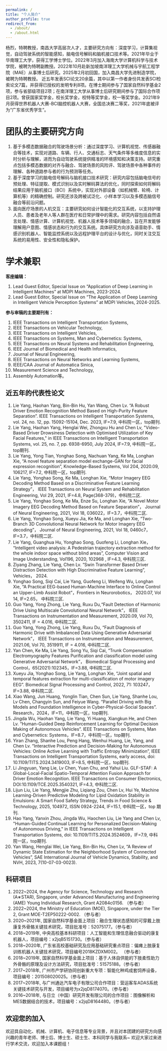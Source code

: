 ```yaml
---
permalink: /
title: "个人简介"
author_profile: true
redirect_from: 
  - /about/
  - /about.html
---
```


杨烈，特聘教授，南昌大学高层次人才，主要研究方向有：深度学习，计算集视觉，自动驾驶系统的智能感知，脑电信号解码和脑机接口技术等。2021年毕业于华南理工大学，获得工学博士学位。2022年3月加入海南大学计算机科学与技术学院，被聘为特聘副教授。2022年10月赴新加坡南洋理工大学机械与宇航工程学院（MAE）从事博士后研究。2025年2月初回国，加入南昌大学先进制造学院，被聘为特聘教授。
近五年发表SCI论文20余篇，其中以第一作者身份共发表SCI检索论文7篇，并获得已授权的发明专利8项。在博士期间参与了国家自然科学基金2项，参与省部级项目2项；在南洋理工大学从事博士后研究期间参与了国际合作项目2项。曾获国家奖学金，校长奖学金，校特等奖学金，校一等奖学金。2021年9月获得世界机器人大赛-BCI脑控机器人大赛，全国总决赛二等奖，2021年底被评为“广东省优秀学生”。


团队的主要研究方向
======
1. 基于多模态数据融合的驾驶场景分析：通过深度学习、计算机视觉、传感器融合等技术，实现对道路、车辆、行人、交通标志、天气条件等多维度信息的实时分析与理解，进而为自动驾驶系统提供精准的环境感知和决策支持。研究重点包括多模态数据的对齐与融合、驾驶场景的风险评、驾驶场景中各种事件的理解、各种道路参与者的行为预测等任务。
1. 基于深度学习的脑电信号解码与脑机接口技术研究：研究内容包括脑电信号的预处理、特征提取、模式识别以及实时解码算法的优化，同时探索如何将解码结果应用于脑机接口（BCI）系统中，实现对外部设备（如机械臂、轮椅、计算机等）的精确控制。研究还涉及跨被试泛化、小样本学习以及多模态脑信号融合等前沿问题。 
1. 面向医疗场景的人机交互：主要研究如何设计智能化的交互系统，以支持护理人员、患者及老年人等人群在医疗和日常护理中的需求。研究内容包括自然语言处理、情感计算、计算机视觉、机器人技术等多领域的融合，旨在开发能够理解用户意图、情感状态和行为的交互系统。具体研究方向涉及语音助手、情感识别机器人、智能监控系统以及远程护理平台的设计与优化，同时关注交互系统的易用性、安全性和隐私保护。

学术兼职
======
**客座编辑：**
1. Lead Guest Editor, Special Issue on “Application of Deep Learning in Intelligent Machines” at MDPI Machines, 2023-2024.
2. Lead Guest Editor, Special Issue on “The Application of Deep Learning in Intelligent Vehicle Perception Systems” at MDPI Vehicles, 2024-2025.

**参与审稿的主要期刊有：**
1. IEEE Transactions on Intelligent Transportation Systems,
2. IEEE Transactions on Vehicular Technology,
3. IEEE Transactions on Intelligent Vehicles,
4. IEEE Transactions on Systems, Man and Cybernetics: Systems,
5. IEEE Transactions on Neural Systems and Rehabilitation Engineering,
6. IEEE Journal of Biomedical and Health Informatics,
7. Journal of Neural Engineering,
8. IEEE Transactions on Neural Networks and Learning Systems,
9. IEEE/CAA Journal of Automatica Sinica,
10. Measurement Science and Technology,
11. Assembly Automation等。

近五年的代表性论文
------
1.	Lie Yang, Haohan Yang, Bin-Bin Hu, Yan Wang, Chen Lv. “A Robust Driver Emotion Recognition Method Based on High-Purity Feature Separation”. IEEE Transactions on Intelligent Transportation Systems, vol. 24, no. 12, pp. 15092-15104, Dec. 2023, IF=7.9, 中科院一区，top期刊. 
2.	Lie Yang, Haohan Yang, Henglai Wei, Zhongxu Hu and Chen Lv, "Video-Based Driver Drowsiness Detection with Optimised Utilization of Key Facial Features," in IEEE Transactions on Intelligent Transportation Systems, vol. 25, no. 7, pp. 6938-6950, July 2024, IF=7.9, 中科院一区，top期刊.
3.	Lie Yang, Yong Tian, Yonghao Song, Nachuan Yang, Ke Ma, Longhan Xie, “A novel feature separation model exchange-GAN for facial expression recognition”, Knowledge-Based Systems, Vol 204, 2020.09, 106217, IF=7.2, 中科院一区，top期刊. 
4.	Lie Yang, Yonghao Song, Ke Ma, Longhan Xie, “Motor Imagery EEG Decoding Method Based on a Discriminative Feature Learning Strategy”， IEEE Transactions on Neural System and Rehabilitation Engineering, Vol 29, 2021, IF=4.8, Page(368-379)，中科院二区.  
5.	Lie Yang, Yonghao Song, Ke Ma, Enze Su, Longhan Xie, “A Novel Motor Imagery EEG Decoding Method Based on Feature Separation”， Journal of Neural Engineering, 2021, Vol 18, 036022，IF=3.7，中科院二区. 
6.	Lie Yang, Yonghao Song, Xueyu Jia, Ke Ma, and Longhan Xie, “Two-Branch 3D Convolutional Neural Network for Motor Imagery EEG decoding”， Journal of Neural Engineering, 2021, Vol 18, 0460c7， IF=3.7，中科院二区. 
7.	Lie Yang, Guanghua Hu, Yonghao Song, Guofeng Li, Longhan Xie， “Intelligent video analysis: A Pedestrian trajectory extraction method for the whole indoor space without blind areas”, Computer Vision and Image Understanding, Vol196, 2020, 102968 , IF=4.3, 中科院三区. 
8.	Ziyang Zhang, Lie Yang, Chen Lv. “Swin Transformer Based Driver Distraction Detection with High Discriminative Feature Learning”, Vehicles， 2024.
9.	Yonghao Song, Siqi Cai, Lie Yang, Guofeng Li, Weifeng Wu, Longhan Xie, “A Practical EEG-based Human-Machine Interface to Online Control an Upper-Limb Assist Robot”，Frontiers in Neurorobotics， 2020.07, Vol 14, IF=2.65， 中科院三区.
10.	Guo Yang, Yong Zhong, Lie Yang, Ruxu Du,“Fault Detection of Harmonic Drive Using Multiscale Convolutional Neural Network”， IEEE Transactions on Instrumentation and Measurement, 2020.09, Vol 70, 3502411, IF = 4.016, 中科院二区. 
11.	Guo Yang, Yong Zhong, Lie Yang, Ruxu Du, “Fault Diagnosis of Harmonic Drive with Imbalanced Data Using Generative Adversarial Network”， IEEE Transactions on Instrumentation and Measurement, 2021.06, Vol 70, 3519911, IF = 4.016, 中科院二区.
12.	Yan Chen, Ke Ma, Lie Yang, Song Yu, Siqi Cai, “Trunk Compensation Electromyography Features Purification and classification model using Generative Adversarial Network”， Biomedical Signal Processing and Control，65(2021):102345，IF=3.88, 中科院二区.
13.	Xueyu Jia, Yonghao Song, Lie Yang, Longhan Xie, “Joint spatial and temporal features extraction for multi-classification of motor imagery EEG”. Biomedical Signal Processing and Control, 2022, 71: 103247，IF=3.88, 中科院二区.
14.	Xiao Wang, Jun Huang, Yonglin Tian, Chen Sun, Lie Yang, Shanhe Lou, Lv Chen, Changyin Sun, and Feiyue Wang. “Parallel Driving with Big Models and Foundation Intelligence in Cyber-Physical-Social Spaces”. Research，2024，IF=11，中科院一区，top期刊.
15.	Jingda Wu, Haohan Yang, Lie Yang, Yi Huang, Xiangkun He, and Chen Lv. “Human-Guided Deep Reinforcement Learning for Optimal Decision Making of Autonomous Vehicles”. IEEE Transactions on Systems, Man and Cybernetics: Systems，IF=8.7，中科院一区，top期刊.
16.	Yiran Zhang, Shanhe Lou, Peng Hang, Wenhui Huang, Lie, Yang, and Chen Lv. “Interactive Prediction and Decision-Making for Autonomous Vehicles: Online Active Learning with Traffic Entropy Minimization”, IEEE Transactions on Intelligent Transportation Systems, early access, doi: 10.1109/TITS.2024.3419003, IF=8.5, 中科院一区，top期刊.
17.	Li Jingyuan, Yang Lie, Lv Chen, Yuan Chu, and Yahui Liu. GLF-STAF: A Global-Local-Facial Spatio-Temporal Attention Fusion Approach for Driver Emotion Recognition. IEEE Transactions on Consumer Electronics, DOI:10.1109/TCE.2025.3540321, IF=4.3, 中科院二区.
18.	Lijun Liu, Lie Yang, Mengjie Zhu, Liqiang Zou, Chen Lv, Hui Ye, Machine Learning-Driven Predictive Modeling for Lipid Oxidation Stability in Emulsions: A Smart Food Safety Strategy, Trends in Food Science & Technology, 2025, 104972, ISSN 0924-2244, IF=15.1, 中科院一区，top 期刊.
19.	 Hao Yang, Yanxin Zhou, Jingda Wu, Haochen Liu, Lie Yang and Chen Lv, "Human-Guided Continual Learning for Personalized Decision-Making of Autonomous Driving," in IEEE Transactions on Intelligent Transportation Systems, doi: 10.1109/TITS.2024.3524609，IF=7.9, 中科院一区，top期刊.
20.	Yan Wang, Henglai Wei, Lie Yang, Bin-Bin Hu, Chen Lv, “A Review of Dynamic State Estimation for the Neighborhood System of Connected Vehicles”, SAE International Journal of Vehicle Dynamics, Stability, and NVH, 2023, 7(10-07-03-0023).

科研项目
------
1. 2022~2024, the Agency for Science, Technology and Research (A∗STAR), Singapore, under Advanced Manufacturing and Engineering (AME) Young Individual Research, Grant A2084c0156. （参与者）
2. 2022~2024, the Ministry of Education (MOE), Singapore, under the Tier 2, Grant MOE-T2EP50222-0002. （参与者）
3. 2020~2021年, 国家自然科学基金面上项目：融合生理状态感知的可穿戴上肢康复外骨骼关键技术研究，项目批准号：52075177。（参与者）
4. 2018~2019年, 中央高校基本科研项目：人工智能和生理信息融合驱动的康复机器人，项目编号：x2jqB5151730。（参与者）
5. 2018~2020年, 广东省高校基础研究及应用基础研究重点项目：偏瘫上肢康复训练机器人关键技术研究，项目编号2018KZDXM002。 （参与者）
6. 2018~2019年, 国家自然科学基金面上项目：基于人体自供能的下肢柔性助力外骨骼的原理及设计方法研究，项目批准号：51575188。（参与者）
7. 2017~2018年, 广州市产学研协同创新重大专项：智能化种鸡成套饲养设备，项目编号：201508020025。（参与者）
8. 2017~2018年, 与广州通达汽车电子有限公司合作项目：营运客车ADAS系统关键技术研究与开发，项目编号为x2jqD8174070。（参与者）
9. 2016~2018年, 与日立（中国）研究开发有限公司的合作项目：图像解析和MES数据结合的技术，项目编号：x2jqD8164480。（参与者）

欢迎您的加入
------
欢迎具自动化、机械、计算机、电子信息等专业背景，并且对本团建的研究方向感兴趣的青年老师、博士后、博士生、硕士生、本科同学与我联系~ 欢迎大家过来进行学术交流，欢迎加入本课题组！
